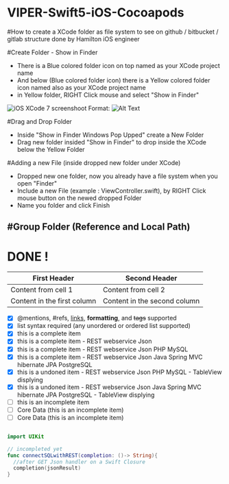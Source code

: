 # VIPER-Swift5-iOS-Cocoapods

#How to create a XCode folder as file system to see on github / bitbucket / gitlab structure done by Hamilton iOS engineer

#Create Folder - Show in Finder
- There is a Blue colored folder icon on top named as your XCode project name
- And below (Blue colored folder icon) there is a Yellow colored folder icon named also as your XCode project name
- in Yellow folder, RIGHT Click mouse and select "Show in Finder"

![iOS XCode 7 screenshoot](https://github.com/enghamilton/VIPER-Swift5-iOS-Cocoapods/blob/master/Screenshoots/Captura%20de%20Tela%202020-03-02%20%C3%A0s%2016.39.28%20Tutorial.png)
Format: ![Alt Text](https://github.com/enghamilton/VIPER-Swift5-iOS-Cocoapods/blob/master/Screenshoots/Captura%20de%20Tela%202020-03-02%20%C3%A0s%2016.39.28%20Tutorial.png)


#Drag and Drop Folder
- Inside "Show in Finder Windows Pop Upped" create a New Folder
- Drag new folder insided "Show in Finder" to drop inside the XCode below the Yellow Folder

#Adding a new File (inside dropped new folder under XCode)
- Dropped new one folder, now you already have a file system when you open "Finder"
- Include a new File (example : ViewController.swift), by RIGHT Click mouse button on the newed dropped Folder
- Name you folder and click Finish

#Group Folder (Reference and Local Path)
- 



# DONE !


First Header | Second Header
------------ | -------------
Content from cell 1 | Content from cell 2
Content in the first column | Content in the second column

- [x] @mentions, #refs, [links](), **formatting**, and <del>tags</del> supported
- [x] list syntax required (any unordered or ordered list supported)
- [x] this is a complete item
- [x] this is a complete item - REST webservice Json
- [x] this is a complete item - REST webservice Json PHP MySQL
- [x] this is a complete item - REST webservice Json Java Spring MVC hibernate JPA PostgreSQL
- [x] this is a undoned item - REST webservice Json PHP MySQL - TableView displying
- [x] this is a undoned item - REST webservice Json Java Spring MVC hibernate JPA PostgreSQL - TableView displying
- [ ] this is an incomplete item
- [ ] Core Data (this is an incomplete item)
- [ ] Core Data (this is an incomplete item)

```swift

import UIKit

// incompleted yet
func connectSQLwithREST(completion: ()-> String){
  //after GET Json handler on a Swift Closure
  completion(jsonResult)
}


```

